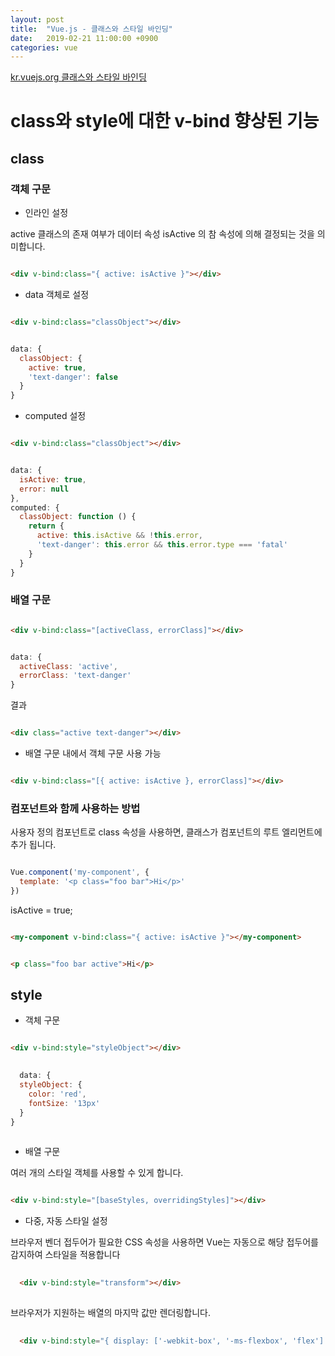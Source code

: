 ```yaml
---
layout: post
title:  "Vue.js - 클래스와 스타일 바인딩"
date:   2019-02-21 11:00:00 +0900
categories: vue
---
```


[kr.vuejs.org 클래스와 스타일 바인딩](https://kr.vuejs.org/v2/guide/class-and-style.html)

# class와 style에 대한 v-bind 향상된 기능
## class
### 객체 구문

- 인라인 설정

active 클래스의 존재 여부가 데이터 속성 isActive 의 참 속성에 의해 결정되는 것을 의미합니다.

~~~ html

<div v-bind:class="{ active: isActive }"></div>

~~~

- data 객체로 설정

~~~ html

<div v-bind:class="classObject"></div>

~~~

~~~ javascript

data: {
  classObject: {
    active: true,
    'text-danger': false
  }
}

~~~

- computed 설정

~~~ html

<div v-bind:class="classObject"></div>

~~~

~~~ javascript

data: {
  isActive: true,
  error: null
},
computed: {
  classObject: function () {
    return {
      active: this.isActive && !this.error,
      'text-danger': this.error && this.error.type === 'fatal'
    }
  }
}

~~~

### 배열 구문

~~~ html

<div v-bind:class="[activeClass, errorClass]"></div>

~~~

~~~ javascript

data: {
  activeClass: 'active',
  errorClass: 'text-danger'
}

~~~

결과

~~~ html

<div class="active text-danger"></div>

~~~

- 배열 구문 내에서 객체 구문 사용 가능

~~~ html

<div v-bind:class="[{ active: isActive }, errorClass]"></div>

~~~

### 컴포넌트와 함께 사용하는 방법

사용자 정의 컴포넌트로 class 속성을 사용하면, 클래스가 컴포넌트의 루트 엘리먼트에 추가 됩니다.

~~~ javascript

Vue.component('my-component', {
  template: '<p class="foo bar">Hi</p>'
})

~~~

isActive = true;

~~~ html

<my-component v-bind:class="{ active: isActive }"></my-component>

~~~

~~~ html

<p class="foo bar active">Hi</p>

~~~

## style

- 객체 구문

~~~ html

<div v-bind:style="styleObject"></div>

~~~

~~~ javascript
 
  data: {
  styleObject: {
    color: 'red',
    fontSize: '13px'
  }
}
 
~~~


- 배열 구문

여러 개의 스타일 객체를 사용할 수 있게 합니다.

~~~ html

<div v-bind:style="[baseStyles, overridingStyles]"></div>

~~~

- 다중, 자동 스타일 설정

브라우저 벤더 접두어가 필요한 CSS 속성을 사용하면 Vue는 자동으로 해당 접두어를 감지하여 스타일을 적용합니다

~~~ html 
 
  <div v-bind:style="transform"></div>
 
~~~

브라우저가 지원하는 배열의 마지막 값만 렌더링합니다. 

~~~ html 
 
  <div v-bind:style="{ display: ['-webkit-box', '-ms-flexbox', 'flex'] }"></div>
 
~~~